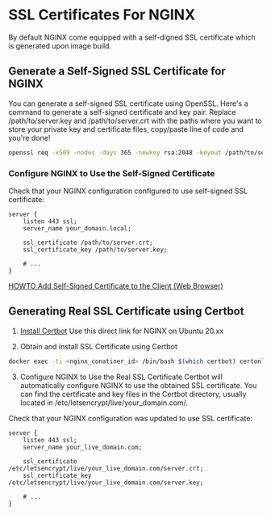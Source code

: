 # SSL Certificates For NGINX

By default NGINX come equipped with a self-digned SSL certificate which is generated upon image build.

## Generate a Self-Signed SSL Certificate for NGINX

You can generate a self-signed SSL certificate using OpenSSL. Here's a command to generate a self-signed certificate and key pair. Replace /path/to/server.key and /path/to/server.crt with the paths where you want to store your private key and certificate files, copy/paste line of code and you're done!

```bash
openssl req -x509 -nodes -days 365 -newkey rsa:2048 -keyout /path/to/server.key -out /path/to/server.crt
```

### Configure NGINX to Use the Self-Signed Certificate

Check that your NGINX configuration configured to use self-signed SSL certificate:
```nginx configuration
server {
    listen 443 ssl;
    server_name your_domain.local;

    ssl_certificate /path/to/server.crt;
    ssl_certificate_key /path/to/server.key;

    # ...
}
```

[HOWTO Add Self-Signed Certificate to the Client (Web Browser)](./AddSelfSignedToFirefox)

## Generating Real SSL Certificate using Certbot

1. [Install Certbot](https://certbot.eff.org/instructions?ws=nginx&os=ubuntufocal&commit=%3E)
Use this direct link for NGINX on Ubuntu 20.xx

2. Obtain and install SSL Certificate using Certbot
```bash
docker exec -ti <nginx_conatiner_id> /bin/bash $(which certbot) certonly --nginx -d <your_live_domain.com>
```

3. Configure NGINX to Use the Real SSL Certificate
Certbot will automatically configure NGINX to use the obtained SSL certificate. You can find the certificate and key files in the Certbot directory, usually located in /etc/letsencrypt/live/your_domain.com/.

Check that your NGINX configuration was updated to use SSL certificate:

```nginx configuration
server {
    listen 443 ssl;
    server_name your_live_domain.com;

    ssl_certificate /etc/letsencrypt/live/your_live_domain.com/server.crt;
    ssl_certificate_key /etc/letsencrypt/live/your_live_domain.com/server.key;

    # ...
}
```
